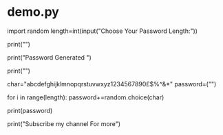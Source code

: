 # demo.py
import random 
length=int(input("Choose Your Password Length:"))

print("")

print("Password Generated ")

print("")

char="abcdefghijklmnopqrstuvwxyz1234567890£$%^&*"
password=("")

for i in range(length):
  password+=random.choice(char)
  
print(password)

print("Subscribe my channel For more")
